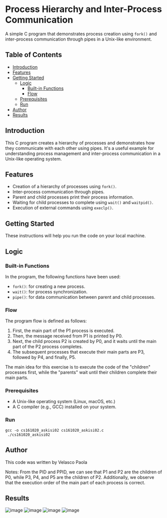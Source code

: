 # Process Hierarchy and Inter-Process Communication

A simple C program that demonstrates process creation using `fork()` and inter-process communication through pipes in a Unix-like environment.

## Table of Contents

- [Introduction](#introduction)
- [Features](#features)
- [Getting Started](#getting-started)
  - [Logic](#logic)
    - [Built-in Functions](#built-in-functions)
    - [Flow](#flow)
  - [Prerequisites](#prerequisites)
  - [Run](#run)
- [Author](#author)
- [Results](#results)

## Introduction

This C program creates a hierarchy of processes and demonstrates how they communicate with each other using pipes. It's a useful example for understanding process management and inter-process communication in a Unix-like operating system.

## Features

- Creation of a hierarchy of processes using `fork()`.
- Inter-process communication through pipes.
- Parent and child processes print their process information.
- Waiting for child processes to complete using `wait()` and `waitpid()`.
- Execution of external commands using `execlp()`.

## Getting Started

These instructions will help you run the code on your local machine.

## Logic

### Built-in Functions

In the program, the following functions have been used:

- `fork()`: for creating a new process.
- `wait()`: for process synchronization.
- `pipe()`: for data communication between parent and child processes.

### Flow

The program flow is defined as follows:

1. First, the main part of the P1 process is executed.
2. Then, the message received from P1 is printed by P0.
3. Next, the child process P2 is created by P0, and it waits until the main part of the P2 process completes.
4. The subsequent processes that execute their main parts are P3, followed by P4, and finally, P5.

The main idea for this exercise is to execute the code of the "children" processes first, while the "parents" wait until their children complete their main parts.

### Prerequisites

- A Unix-like operating system (Linux, macOS, etc.)
- A C compiler (e.g., GCC) installed on your system.

### Run

```shell
gcc -o cs161020_askisi02 cs161020_askisi02.c
 ./cs161020_askisi02
```

## Author

This code was written by Velasco Paola

Notes: 
From the PID and PPID, we can see that P1 and P2 are the children of P0, while P3, P4, and P5 are the children of P2. Additionally, we observe that the execution order of the main part of each process is correct.

## Results 
![image](https://github.com/PaolaVlsc/OperatingSystem_ForkThreadsProjects_LINUX/assets/87998374/f060ad35-ae61-4932-9ee2-cf64869669ab)
![image](https://github.com/PaolaVlsc/OperatingSystem_ForkThreadsProjects_LINUX/assets/87998374/4cfe95e1-4342-4fda-a877-71410bd0399e)
![image](https://github.com/PaolaVlsc/OperatingSystem_ForkThreadsProjects_LINUX/assets/87998374/ea799c61-f95b-4b7a-b78f-c9d528b0594a)
![image](https://github.com/PaolaVlsc/OperatingSystem_ForkThreadsProjects_LINUX/assets/87998374/2fd689a2-26bb-457d-b0f9-741bc58891a9)

